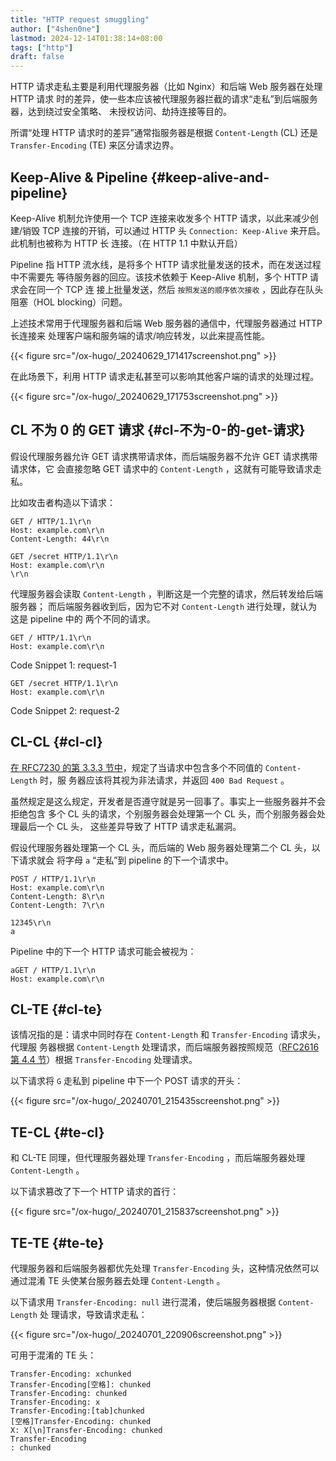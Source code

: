 ```yaml
---
title: "HTTP request smuggling"
author: ["4shen0ne"]
lastmod: 2024-12-14T01:38:14+08:00
tags: ["http"]
draft: false
---
```


HTTP 请求走私主要是利用代理服务器（比如 Nginx）和后端 Web 服务器在处理 HTTP 请求
时的差异，使一些本应该被代理服务器拦截的请求“走私”到后端服务器，达到绕过安全策略、
未授权访问、劫持连接等目的。

所谓“处理 HTTP 请求时的差异”通常指服务器是根据 `Content-Length` (CL) 还是
`Transfer-Encoding` (TE) 来区分请求边界。


## Keep-Alive &amp; Pipeline {#keep-alive-and-pipeline}

Keep-Alive 机制允许使用一个 TCP 连接来收发多个 HTTP 请求，以此来减少创建/销毁 TCP
连接的开销，可以通过 HTTP 头 `Connection: Keep-Alive` 来开启。此机制也被称为 HTTP 长
连接。（在 HTTP 1.1 中默认开启）

Pipeline 指 HTTP 流水线，是将多个 HTTP 请求批量发送的技术，而在发送过程中不需要先
等待服务器的回应。该技术依赖于 Keep-Alive 机制，多个 HTTP 请求会在同一个 TCP 连
接上批量发送，然后 `按照发送的顺序依次接收` ，因此存在队头阻塞（HOL blocking）问题。

上述技术常用于代理服务器和后端 Web 服务器的通信中，代理服务器通过 HTTP 长连接来
处理客户端和服务端的请求/响应转发，以此来提高性能。

{{< figure src="/ox-hugo/_20240629_171417screenshot.png" >}}

在此场景下，利用 HTTP 请求走私甚至可以影响其他客户端的请求的处理过程。

{{< figure src="/ox-hugo/_20240629_171753screenshot.png" >}}


## CL 不为 0 的 GET 请求 {#cl-不为-0-的-get-请求}

假设代理服务器允许 GET 请求携带请求体，而后端服务器不允许 GET 请求携带请求体，它
会直接忽略 GET 请求中的 `Content-Length` ，这就有可能导致请求走私。

比如攻击者构造以下请求：

```nil
GET / HTTP/1.1\r\n
Host: example.com\r\n
Content-Length: 44\r\n

GET /secret HTTP/1.1\r\n
Host: example.com\r\n
\r\n
```

代理服务器会读取 `Content-Length` ，判断这是一个完整的请求，然后转发给后端服务器；
而后端服务器收到后，因为它不对 `Content-Length` 进行处理，就认为这是 pipeline 中的
两个不同的请求。

```nil
GET / HTTP/1.1\r\n
Host: example.com\r\n
```
<div class="src-block-caption">
  <span class="src-block-number">Code Snippet 1:</span>
  request-1
</div>

```nil
GET /secret HTTP/1.1\r\n
Host: example.com\r\n
```
<div class="src-block-caption">
  <span class="src-block-number">Code Snippet 2:</span>
  request-2
</div>


## CL-CL {#cl-cl}

[在 RFC7230 的第 3.3.3 节中](https://datatracker.ietf.org/doc/html/rfc7230#section-3.3.3)，规定了当请求中包含多个不同值的 `Content-Length` 时，服
务器应该将其视为非法请求，并返回 `400 Bad Request` 。

虽然规定是这么规定，开发者是否遵守就是另一回事了。事实上一些服务器并不会拒绝包含
多个 CL 头的请求，个别服务器会处理第一个 CL 头，而个别服务器会处理最后一个 CL 头，
这些差异导致了 HTTP 请求走私漏洞。

假设代理服务器处理第一个 CL 头，而后端的 Web 服务器处理第二个 CL 头，以下请求就会
将字母 `a` “走私”到 pipeline 的下一个请求中。

```nil
POST / HTTP/1.1\r\n
Host: example.com\r\n
Content-Length: 8\r\n
Content-Length: 7\r\n

12345\r\n
a
```

Pipeline 中的下一个 HTTP 请求可能会被视为：

```nil
aGET / HTTP/1.1\r\n
Host: example.com\r\n
```


## CL-TE {#cl-te}

该情况指的是：请求中同时存在 `Content-Length` 和 `Transfer-Encoding` 请求头，代理服
务器根据 `Content-Length` 处理请求，而后端服务器按照规范（[RFC2616 第 4.4 节](https://datatracker.ietf.org/doc/html/rfc2616#section-4.4)）根据
`Transfer-Encoding` 处理请求。

以下请求将 `G` 走私到 pipeline 中下一个 POST 请求的开头：

{{< figure src="/ox-hugo/_20240701_215435screenshot.png" >}}


## TE-CL {#te-cl}

和 CL-TE 同理，但代理服务器处理 `Transfer-Encoding` ，而后端服务器处理
`Content-Length` 。

以下请求篡改了下一个 HTTP 请求的首行：

{{< figure src="/ox-hugo/_20240701_215837screenshot.png" >}}


## TE-TE {#te-te}

代理服务器和后端服务器都优先处理 `Transfer-Encoding` 头，这种情况依然可以通过混淆
TE 头使某台服务器去处理 `Content-Length` 。

以下请求用 `Transfer-Encoding: null` 进行混淆，使后端服务器根据 `Content-Length` 处
理请求，导致请求走私：

{{< figure src="/ox-hugo/_20240701_220906screenshot.png" >}}

可用于混淆的 TE 头：

```nil
Transfer-Encoding: xchunked
Transfer-Encoding[空格]: chunked
Transfer-Encoding: chunked
Transfer-Encoding: x
Transfer-Encoding:[tab]chunked
[空格]Transfer-Encoding: chunked
X: X[\n]Transfer-Encoding: chunked
Transfer-Encoding
: chunked
```

